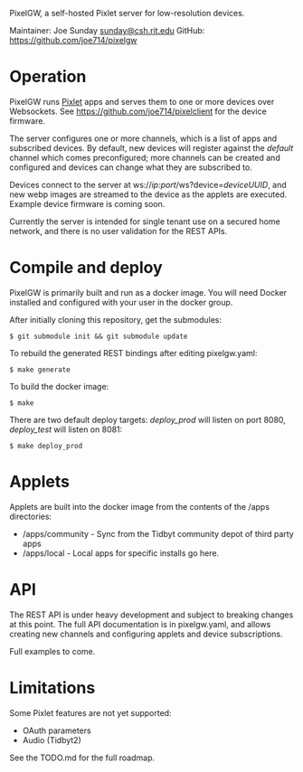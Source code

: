 PixelGW, a self-hosted Pixlet server for low-resolution devices.

Maintainer: Joe Sunday sunday@csh.rit.edu
GitHub: https://github.com/joe714/pixelgw

# Operation
PixelGW runs [Pixlet](https://github.com/tidbyt/pixlet) apps and serves them
to one or more devices over Websockets. See https://github.com/joe714/pixelclient
for the device firmware.

The server configures one or more channels, which is a list of apps and
subscribed devices. By default, new devices will register against the
*default* channel which comes preconfigured; more channels can be created
and configured and devices can change what they are subscribed to.

Devices connect to the server at ws://*ip:port*/ws?device=*deviceUUID*, and
new webp images are streamed to the device as the applets are executed.
Example device firmware is coming soon.

Currently the server is intended for single tenant use on a secured
home network, and there is no user validation for the REST APIs.

# Compile and deploy
PixelGW is primarily built and run as a docker image.
You will need Docker installed and configured with your user in the docker group.

After initially cloning this repository, get the submodules:

    $ git submodule init && git submodule update

To rebuild the generated REST bindings after editing pixelgw.yaml:

    $ make generate

To build the docker image:

    $ make

There are two default deploy targets: *deploy_prod* will listen on port 8080,
*deploy_test* will listen on 8081:

    $ make deploy_prod

# Applets
Applets are built into the docker image from the contents of the /apps directories:
- /apps/community - Sync from the Tidbyt community depot of third party apps
- /apps/local - Local apps for specific installs go here.

# API

The REST API is under heavy development and subject to breaking changes
at this point. The full API documentation is in pixelgw.yaml, and allows
creating new channels and configuring applets and device subscriptions.

Full examples to come.

# Limitations
Some Pixlet features are not yet supported:
- OAuth parameters
- Audio (Tidbyt2)

See the TODO.md for the full roadmap.

